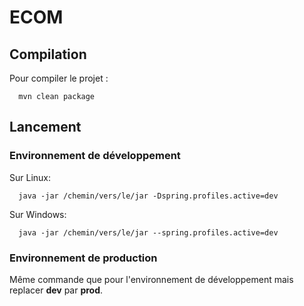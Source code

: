 # ECOM

## Compilation

Pour compiler le projet :

      mvn clean package

## Lancement

### Environnement de développement

Sur Linux:

      java -jar /chemin/vers/le/jar -Dspring.profiles.active=dev

Sur Windows:

      java -jar /chemin/vers/le/jar --spring.profiles.active=dev 

### Environnement de production

Même commande que pour l'environnement de développement mais replacer **dev** par **prod**.
